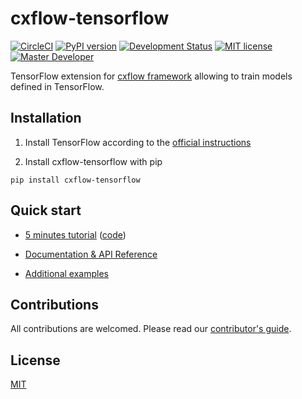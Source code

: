 # cxflow-tensorflow
[![CircleCI](https://circleci.com/gh/Cognexa/cxflow-tensorflow/tree/master.svg?style=shield)](https://circleci.com/gh/Cognexa/cxflow-tensorflow/tree/master)
[![PyPI version](https://badge.fury.io/py/cxflow-tensorflow.svg)](https://badge.fury.io/py/cxflow-tensorflow)
[![Development Status](https://img.shields.io/badge/status-CX%20Regular-brightgreen.svg?style=flat)]()
[![MIT license](https://img.shields.io/badge/license-MIT-blue.svg?style=flat)]()
[![Master Developer](https://img.shields.io/badge/master-Petr%20Bělohlávek-lightgrey.svg?style=flat)]()

TensorFlow extension for [cxflow framework](https://github.com/cognexa/cxflow) allowing to train models defined in TensorFlow.

## Installation

1. Install TensorFlow according to the [official instructions](https://www.tensorflow.org/install/)

2. Install cxflow-tensorflow with pip
```
pip install cxflow-tensorflow
```

## Quick start

- [5 minutes tutorial](https://tensorflow.cxflow.org/tutorial) ([code](https://github.com/Cognexa/cxflow-examples/tree/master/mnist_convnet))

- [Documentation & API Reference](https://tensorflow.cxflow.org/)

- [Additional examples](https://github.com/cognexa/cxflow-examples)


## Contributions

All contributions are welcomed. Please read our [contributor's guide](CONTRIBUTING.md).


## License

[MIT](LICENSE)
